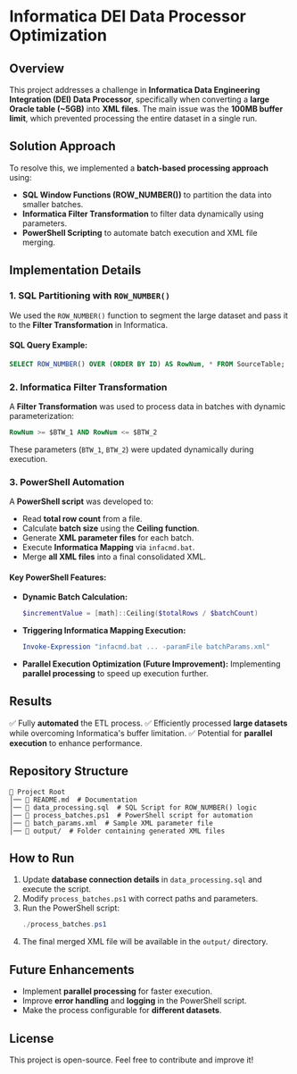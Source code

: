 # Informatica DEI Data Processor Optimization

## Overview
This project addresses a challenge in **Informatica Data Engineering Integration (DEI) Data Processor**, specifically when converting a **large Oracle table (~5GB)** into **XML files**. The main issue was the **100MB buffer limit**, which prevented processing the entire dataset in a single run. 

## Solution Approach
To resolve this, we implemented a **batch-based processing approach** using:
- **SQL Window Functions (ROW_NUMBER())** to partition the data into smaller batches.
- **Informatica Filter Transformation** to filter data dynamically using parameters.
- **PowerShell Scripting** to automate batch execution and XML file merging.

## Implementation Details
### 1. SQL Partitioning with `ROW_NUMBER()`
We used the `ROW_NUMBER()` function to segment the large dataset and pass it to the **Filter Transformation** in Informatica.

#### SQL Query Example:
```sql
SELECT ROW_NUMBER() OVER (ORDER BY ID) AS RowNum, * FROM SourceTable;
```

### 2. Informatica Filter Transformation
A **Filter Transformation** was used to process data in batches with dynamic parameterization:
```sql
RowNum >= $BTW_1 AND RowNum <= $BTW_2
```
These parameters (`BTW_1`, `BTW_2`) were updated dynamically during execution.

### 3. PowerShell Automation
A **PowerShell script** was developed to:
- Read **total row count** from a file.
- Calculate **batch size** using the **Ceiling function**.
- Generate **XML parameter files** for each batch.
- Execute **Informatica Mapping** via `infacmd.bat`.
- Merge **all XML files** into a final consolidated XML.

#### Key PowerShell Features:
- **Dynamic Batch Calculation:**
  ```powershell
  $incrementValue = [math]::Ceiling($totalRows / $batchCount)
  ```
- **Triggering Informatica Mapping Execution:**
  ```powershell
  Invoke-Expression "infacmd.bat ... -paramFile batchParams.xml"
  ```
- **Parallel Execution Optimization (Future Improvement):**
  Implementing **parallel processing** to speed up execution further.

## Results
✅ Fully **automated** the ETL process.
✅ Efficiently processed **large datasets** while overcoming Informatica's buffer limitation.
✅ Potential for **parallel execution** to enhance performance.

## Repository Structure
```
📂 Project Root
│── 📜 README.md  # Documentation
│── 📜 data_processing.sql  # SQL Script for ROW_NUMBER() logic
│── 📜 process_batches.ps1  # PowerShell script for automation
│── 📜 batch_params.xml  # Sample XML parameter file
│── 📂 output/  # Folder containing generated XML files
```

## How to Run
1. Update **database connection details** in `data_processing.sql` and execute the script.
2. Modify `process_batches.ps1` with correct paths and parameters.
3. Run the PowerShell script:
   ```powershell
   ./process_batches.ps1
   ```
4. The final merged XML file will be available in the `output/` directory.

## Future Enhancements
- Implement **parallel processing** for faster execution.
- Improve **error handling** and **logging** in the PowerShell script.
- Make the process configurable for **different datasets**.

## License
This project is open-source. Feel free to contribute and improve it!

